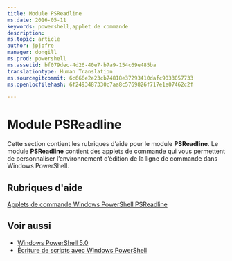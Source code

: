 ```yaml
---
title: Module PSReadline
ms.date: 2016-05-11
keywords: powershell,applet de commande
description: 
ms.topic: article
author: jpjofre
manager: dongill
ms.prod: powershell
ms.assetid: bf079dec-4d26-40e7-b7a9-154c69e485ba
translationtype: Human Translation
ms.sourcegitcommit: 6c666e2e23cb74818e37293410dafc9033057733
ms.openlocfilehash: 6f2493487330c7aa8c5769826f717e1e07462c2f

---
```


# Module PSReadline
Cette section contient les rubriques d’aide pour le module **PSReadline**. Le module **PSReadline** contient des applets de commande qui vous permettent de personnaliser l’environnement d’édition de la ligne de commande dans Windows PowerShell.

## Rubriques d'aide
[Applets de commande Windows PowerShell PSReadline](https://technet.microsoft.com/en-us/library/ed48e832-95f9-4577-bf56-a7e5aa9630ba)

## Voir aussi
- [Windows PowerShell 5.0](Windows-PowerShell-5.0.md)
- [Écriture de scripts avec Windows PowerShell](../../getting-started/fundamental/Scripting-with-Windows-PowerShell.md)




<!--HONumber=Oct16_HO3-->


